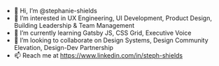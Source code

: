 - 👋 Hi, I’m @stephanie-shields
- 👀 I’m interested in UX Engineering, UI Development, Product Design, Building Leadership & Team Management
- 🌱 I’m currently learning Gatsby JS, CSS Grid, Executive Voice 
- 💞️ I’m looking to collaborate on Design Systems, Design Community Elevation, Design-Dev Partnership
- 📫 Reach me at https://www.linkedin.com/in/steph-shields

<!---
stephanie-shields/stephanie-shields is a ✨ special ✨ repository because its `README.md` (this file) appears on your GitHub profile.
You can click the Preview link to take a look at your changes.
--->
